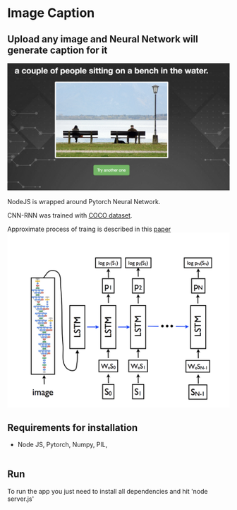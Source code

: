 # Image Caption

## Upload any image and Neural Network will generate caption for it
<img src="images/1.png" width="550">


NodeJS is wrapped around Pytorch Neural Network. <br>

CNN-RNN  was trained with [COCO dataset](http://cocodataset.org/#home).

 Approximate process of traing is described in this [paper](https://arxiv.org/pdf/1411.4555.pdf) <br>
 <img src="images/2.png" width="550">

## **Requirements for installation**
- Node JS, Pytorch, Numpy, PIL,
<br><br>

## **Run**
To run the app you just need to install all dependencies and hit 'node server.js'
